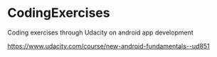 # CodingExercises
Coding exercises through Udacity on android app development

https://www.udacity.com/course/new-android-fundamentals--ud851
